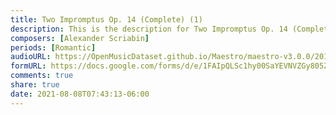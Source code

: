 ```yaml
---
title: Two Impromptus Op. 14 (Complete) (1)
description: This is the description for Two Impromptus Op. 14 (Complete) by Alexander Scriabin
composers: [Alexander Scriabin]
periods: [Romantic]
audioURL: https://OpenMusicDataset.github.io/Maestro/maestro-v3.0.0/2014/MIDI-UNPROCESSED_14-15_R1_2014_MID--AUDIO_15_R1_2014_wav--3.midi
formURL: https://docs.google.com/forms/d/e/1FAIpQLSc1hy00SaYEVNVZGy805ZtCrJnrHhBIQUhBWwFv620vztkV6w/viewform
comments: true
share: true
date: 2021-08-08T07:43:13-06:00
---
```

